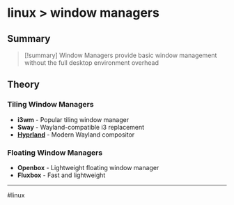 # linux > window managers

## Summary
> [!summary]
> Window Managers provide basic window management without the full desktop environment overhead

## Theory

### Tiling Window Managers
- **i3wm** - Popular tiling window manager
- **Sway** - Wayland-compatible i3 replacement
- **[Hyprland](hyprland/hyprland.md)** - Modern Wayland compositor

### Floating Window Managers
- **Openbox** - Lightweight floating window manager
- **Fluxbox** - Fast and lightweight

- - -
#linux